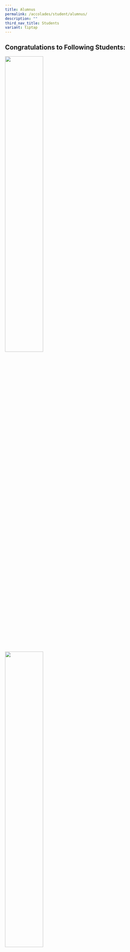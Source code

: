 ```yaml
---
title: Alumnus
permalink: /accolades/student/alumnus/
description: ""
third_nav_title: Students
variant: tiptap
---
```

<h2>Congratulations to Following Students:</h2>
<div class="isomer-image-wrapper">
<img style="width: 50%;" height="auto" width="100%" alt="" src="/images/Accolades/Student/Outsanding_Alumnus_Alena_and_Aaqil.png">
</div>
<p></p>
<div class="isomer-image-wrapper">
<img style="width: 50%;" height="auto" width="100%" alt="" src="/images/Accolades/Student/Achievement_in_National_Service.png">
</div>
<p></p>
<div class="isomer-image-wrapper">
<img style="width: 50%;" height="auto" width="100%" alt="" src="/images/Accolades/Student/Yishun_Secondary_School_R_Divana_SB.jpg">
</div>
<p></p>
<div class="isomer-image-wrapper">
<img style="width: 50%;" height="auto" width="100%" alt="" src="/images/Accolades/Student/Congratulation_on_Outstanding_A_Level_Results.png">
</div>
<h4>Kang Wen Jin</h4>
<ul data-tight="true" class="tight">
<li>
<p>Yishun Alumni (2020)</p>
</li>
<li>
<p>Award: AY2024 Capella Hotels &amp; Resorts Scholarship Recipient</p>
<p></p>
<div class="isomer-image-wrapper">
<img style="width: 50%;" height="auto" width="100%" alt="" src="/images/Accolades/Student/YishunSec_DHHM_KangWenJin_1.jpg">
</div>
</li>
</ul>
<p>_________________</p>
<h4>Vaishnavi Kalyani</h4>
<ul data-tight="true" class="tight">
<li>
<p>Yishun Alumni (2020)</p>
</li>
<li>
<p>Award: Republic Award 2023</p>
</li>
</ul>
<div class="isomer-image-wrapper">
<img style="width: 50%;" height="auto" width="100%" src="/images/Accolades/Student/vaishnavi%20kalyani.jpg">
</div>
<p>______________________________________________</p>
<h4>Nur Soffiyah Sorfina Binte Mohammad Faizal</h4>
<ul data-tight="true" class="tight">
<li>
<p>Yishun Alumni (2020)</p>
</li>
<li>
<p>Award: Republic Award, Service Excellence Award 2023</p>
</li>
</ul>
<div class="isomer-image-wrapper">
<img style="width: 50%;" height="auto" width="100%" src="/images/Accolades/Student/yishunsec_dhhm_nursoffiyah.jpg">
</div>
<p>______________________________________________</p>
<h4>Nhavin S/O Subrahmanyam</h4>
<ul data-tight="true" class="tight">
<li>
<p>Yishun Alumni (2020)</p>
</li>
<li>
<p>Award: EAE Award 2023</p>
</li>
</ul>
<div class="isomer-image-wrapper">
<img style="width: 50%;" height="auto" width="100%" src="/images/Accolades/Student/yishunsec_drco_nhavin.jpg">
</div>
<p>______________________________________________</p>
<h4>Faith Chung Xin Hui</h4>
<ul data-tight="true" class="tight">
<li>
<p>Yishun Alumni (2019)</p>
</li>
<li>
<p>Award: Teaching Scholarship 2023</p>
</li>
</ul>
<div class="isomer-image-wrapper">
<img style="width: 100%" height="auto" width="100%" src="/images/Accolades/Student/faith%20chung%20xin%20hui.jpg">
</div>
<p>______________________________________________</p>
<h4>Yap Lin Xuan</h4>
<ul data-tight="true" class="tight">
<li>
<p>Yishun Alumni (2019)</p>
</li>
<li>
<p>Course: Diploma in Early Childhood Development &amp; Education</p>
</li>
<li>
<p>Award: Diploma with Merit</p>
</li>
<li>
<p>E-Bridge Pre-School Prize</p>
</li>
</ul>
<div class="isomer-image-wrapper">
<img style="width:70%" height="auto" width="100%" src="/images/Accolades/Student/yap%20lin%20xuan.jpeg">
</div>
<hr>
<h4>Tan Xin Yi</h4>
<ul data-tight="true" class="tight">
<li>
<p>Yishun Alumni (2020)</p>
</li>
<li>
<p>Outstanding Results at the 2022 GCE A-Level Examinations</p>
</li>
</ul>
<div class="isomer-image-wrapper">
<img style="width:25%" height="auto" width="100%" src="/images/Accolades/Student/tan%20xin%20yi_photo.png">
</div>
<div class="isomer-image-wrapper">
<img style="width:50%" height="auto" width="100%" src="/images/Accolades/Student/tan%20xin%20yi%20.png">
</div>
<hr>
<h4>Cedric Tay Shi Han and Tam Su Xin</h4>
<ul data-tight="true" class="tight">
<li>
<p>Yishun Alumni (2019)</p>
</li>
<li>
<p>Outstanding Results at the 2021 GCE A-Level Examinations</p>
</li>
</ul>
<div class="isomer-image-wrapper">
<img style="width:50%" height="auto" width="100%" src="/images/Accolades/Student/Congratulations%20on%20Outstanding%20A-Level%20Results.png">
</div>
<hr>
<h4>Sally Gloria Manik</h4>
<ul data-tight="true" class="tight">
<li>
<p>Yishun Alumni (2017)</p>
</li>
<li>
<p>School of Management and Communication
<br>(Recipient of Ngee Ann Kongsi Scholarship)</p>
</li>
</ul>
<hr>
<h4>Baey Kok Wee</h4>
<ul data-tight="true" class="tight">
<li>
<p>Yishun Alumni (2011)</p>
</li>
<li>
<p>School of Management and Communication</p>
</li>
<li>
<p>Recipient of:</p>
<ul data-tight="true" class="tight">
<li>
<p>RP Scholarship</p>
</li>
<li>
<p>Republic Award</p>
</li>
<li>
<p>Module Prize – Accounting</p>
</li>
<li>
<p>Module Prize – Employment Laws and Labour Relations</p>
</li>
<li>
<p>Module Prize – Manpower Planning, Resourcing and Management</p>
</li>
</ul>
</li>
</ul>
<hr>
<h4>Ryan Tan Yi En</h4>
<ul data-tight="true" class="tight">
<li>
<p>Yishun Alumni (2017)</p>
</li>
<li>
<p>School of Technology for the Arts (Recipient of Republic Award)</p>
</li>
</ul>
<hr>
<h4>Phyllis Oh Yu Hui</h4>
<ul data-tight="true" class="tight">
<li>
<p>Yishun Alumni (2015)</p>
</li>
<li>
<p>Recipient of Swan &amp; Maclaren Gold Medal</p>
</li>
<li>
<p>Diploma with Merit (Diploma in Media Design) from Singapore Polytechnic</p>
</li>
</ul>
<div class="isomer-image-wrapper">
<img style="width:50%" height="auto" width="100%" src="/images/Accolades/Student/PHYLLIS-OH-YU-HUI_1.jpg">
</div>
<hr>
<h4>Huang Caihong</h4>
<ul data-tight="true" class="tight">
<li>
<p>YSS</p>
</li>
<li>
<p>Singapore Polytechnic (Recipient of Director’s Honour Roll)</p>
</li>
</ul>
<div class="isomer-image-wrapper">
<img style="width: 50%;" height="auto" width="100%" src="/images/Accolades/Student/Huang%20Caihong.jpg">
</div>
<hr>
<h4>Yeo Si Qi Levin</h4>
<ul data-tight="true" class="tight">
<li>
<p>YSS (2012-2015)</p>
</li>
<li>
<p>Nanyang Polytechnic (Recipient of the Infinite Frameworks Silver Medal
and Award for Outstanding Project Work)</p>
</li>
</ul>
<div class="isomer-image-wrapper">
<img style="width:50%" height="auto" width="100%" src="/images/Accolades/Student/Yeo%20Si%20Qi%20Levin.jpg">
</div>
<hr>
<h4>Raiyan Mikael Suhairi</h4>
<ul data-tight="true" class="tight">
<li>
<p>YSS (2013-2016)</p>
</li>
<li>
<p>Singapore Polytechnic (Recipient of the SP Engineering Scholarship)</p>
</li>
</ul>
<div class="isomer-image-wrapper">
<img style="width:70%" height="auto" width="100%" src="/images/Accolades/Student/Raiyan%20Mikael%20Suhairi.jpg">
</div>
<hr>
<h4>Denise Ong Li Jie</h4>
<ul data-tight="true" class="tight">
<li>
<p>YSS (2013-2016) – (7As for 2016 O Levels)</p>
</li>
<li>
<p>NJC (2017-2018) 3 H2 distinctions and distinctions in GP, PW and MTL.</p>
</li>
</ul>
<p><em>“Gratitude. Resilience. Optimism. These are some of the virtues that YSS has taught me over the 4 years. My life back then was like that of a rollercoaster. But at the same time, my teachers were always there with me through it all, checking up on me and believing in me. I will always remember their care and concern. Thank you for providing me with a lot of opportunities to develop myself as a positive person! In addition, I am very thankful to have made some true friends.”</em>
</p>
<div class="isomer-image-wrapper">
<img style="width: 50%;" height="auto" width="100%" src="/images/Accolades/Student/Denise%20Ong%20Li%20Jie.jpg">
</div>
<hr>
<h4>Michel Sim</h4>
<ul data-tight="true" class="tight">
<li>
<p>YSS (2008-2011) (7 A1s in 2011 GCE O-Level Exam)</p>
</li>
<li>
<p>AJC( 2012-2013) AJC Alpha Programme</p>
</li>
<li>
<p>SUTD (2015 – present)</p>
</li>
</ul>
<p><em>“I will forever be grateful beyond words for the many inspiring teachers and school mates that I have had the fortune of meeting in YSS. Those four years have instilled in me the values of discipline and diligence, and my teachers have shown me what a joy learning can be. I am thankful for the sense of self-belief that I have gained through the teachers and B.E. Project.”</em>
</p>
<div class="isomer-image-wrapper">
<img style="width:50%" height="auto" width="100%" src="/images/Accolades/Student/Michel%20Sim.png">
</div>
<hr>
<h4>Raphael Khoo</h4>
<ul data-tight="true" class="tight">
<li>
<p>YSS (2009-2012) (7 A1s in 2011 GCE O-Level Exam)</p>
</li>
<li>
<p>HCI (2013-2014)</p>
</li>
<li>
<p>University of London (Law) (2017)</p>
</li>
</ul>
<p><em>“My life in YSS has been full of struggles, setback and failures; yet, they taught me the essential qualities of grit and determination. Through the Values-In-Action Programme and leadership appointments in National Cadet Corps and Prefectorial Board, I have learnt about the need to remember our roots and give back to society in whatever ways I can.”</em>
</p>
<div class="isomer-image-wrapper">
<img style="width:50%" height="auto" width="100%" src="/images/Accolades/Student/Raphael%20Khoo.png">
</div>
<hr>
<h4>Yoh Kai Xiang</h4>
<ul data-tight="true" class="tight">
<li>
<p>Currently Year 1student of Ngee Ann poly (FILM, SOUND, and Video)</p>
</li>
<li>
<p>Graduated from YSS in 2015</p>
</li>
</ul>
<p>Recipient of :</p>
<ul data-tight="true" class="tight">
<li>
<p>Tay Eng Soon Scholarship</p>
</li>
<li>
<p>Outstanding student Award (Nitec in Digital Audio and Video Production)</p>
</li>
<li>
<p>Service Star Award 2017 (DIAMOND) from ITE College West</p>
</li>
<li>
<p>GOLD Couse Medal award for Outstanding Performance in ITE</p>
</li>
</ul>
<p><em>“Yishun Sec school was where I began to have my taste of sweet successes. The support that I got built my character, turning me from a negative teenager who is often angry, to a positive person. The quote that comes to my mind when I think about Yishun sec is “Life is like a photography, we develop from the Negatives.”</em>
</p>
<p><em>“The teachers in the school did not give up on me and often encourage me on. I used to fail a lot when I was in lower secondary, but teachers spurred me on. So I learnt to step up and slowly through their guidance and patience, they developed me to who I am today. I still keep contacts with many of the students and staff of Yishun Sec as I would always be grateful for what they have done for me.”</em>
</p>
<div class="isomer-image-wrapper">
<img style="width:70%" height="auto" width="100%" src="/images/Accolades/Student/Yoh%20Kai%20Xiang.jpg">
</div>
<hr>
<h4>Salmah Sng Mei Wen</h4>
<ul data-tight="true" class="tight">
<li>
<p>Year 1 Student, Anderson Junior College</p>
</li>
<li>
<p>Currently a Student Council in AJC</p>
</li>
<li>
<p>YSS – 8 points for 2017 GCE O-Level Exam</p>
</li>
</ul>
<p><em>“I remember stepping into YSS as a Secondary 1 student with non-existent self-esteem, with the only beliefs I had of myself being that I wouldn’t go far in life and that I wasn’t capable of doing anything good enough. I thought that I would just drift through everything, get average results, take on no significant roles and didn’t have any particular wants for myself. I had internalised the idea that I didn’t deserve anything nor would I mean anything to anyone.”</em>
</p>
<p><em>“But YSS changed that for me. My academic performance exceeded my imagination. I became Vice-Chairperson of my CCA (St John Brigade Singapore), a prefectorial board team leader, and received so many opportunities to involve myself in, like internationalisation trips, public duties and competitions. The teachers are all caring. Not only were they amazing at teaching, they had so much faith in me even though I didn’t believe in myself. They are really dedicated in their work. I honestly could not have made it this far without their unrelenting love, guidance and belief in me.”</em>
</p>
<p><em>“If you told the me back then how much I would gain in YSS in the four years , I only would have thought you were joking. Well, I’m not joking now when I say that YSS was one of the best decisions I’ve ever made. I’m so thankful to YSS and I wish everyone greater success!”</em>
</p>
<div class="isomer-image-wrapper">
<img style="width:50%" height="auto" width="100%" src="/images/Accolades/Student/Salmah%20Sng%20Mei%20Wen.jpg">
</div>
<p></p>